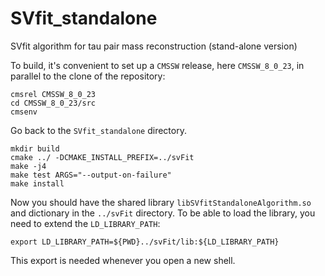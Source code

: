 SVfit_standalone
================

SVfit algorithm for tau pair mass reconstruction (stand-alone version)

To build, it's convenient to set up a `CMSSW` release, here `CMSSW_8_0_23`, in parallel to the clone of the repository:
```
cmsrel CMSSW_8_0_23
cd CMSSW_8_0_23/src
cmsenv
```

Go back to the `SVfit_standalone` directory.
```
mkdir build
cmake ../ -DCMAKE_INSTALL_PREFIX=../svFit
make -j4
make test ARGS="--output-on-failure"
make install
```

Now you should have the shared library `libSVfitStandaloneAlgorithm.so` and dictionary in the `../svFit` directory. To be able to load the library, you need to extend the `LD_LIBRARY_PATH`:
```
export LD_LIBRARY_PATH=${PWD}../svFit/lib:${LD_LIBRARY_PATH}
```
This export is needed whenever you open a new shell.
